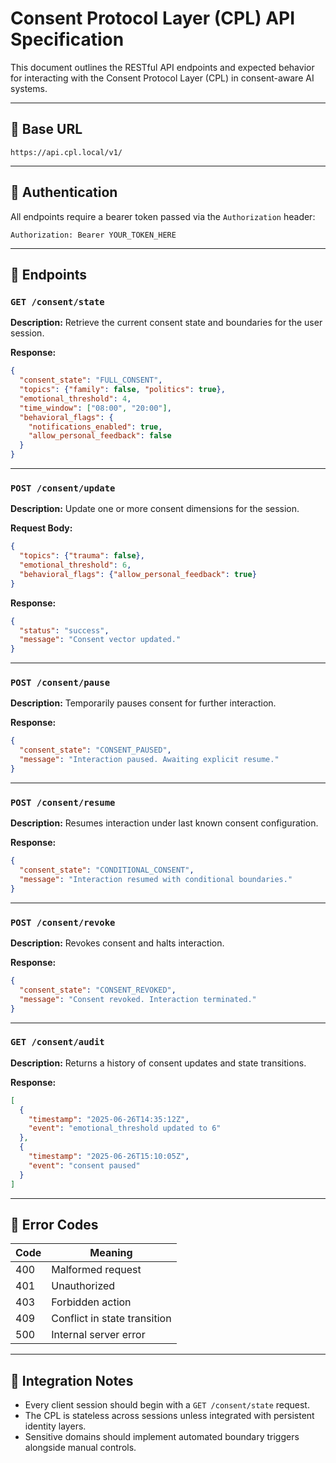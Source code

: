 # Consent Protocol Layer (CPL) API Specification

This document outlines the RESTful API endpoints and expected behavior for interacting with the Consent Protocol Layer (CPL) in consent-aware AI systems.

---

## 📘 Base URL

```
https://api.cpl.local/v1/
```

---

## 🔐 Authentication

All endpoints require a bearer token passed via the `Authorization` header:

```http
Authorization: Bearer YOUR_TOKEN_HERE
```

---

## 📌 Endpoints

### `GET /consent/state`

**Description:** Retrieve the current consent state and boundaries for the user session.

**Response:**

```json
{
  "consent_state": "FULL_CONSENT",
  "topics": {"family": false, "politics": true},
  "emotional_threshold": 4,
  "time_window": ["08:00", "20:00"],
  "behavioral_flags": {
    "notifications_enabled": true,
    "allow_personal_feedback": false
  }
}
```

---

### `POST /consent/update`

**Description:** Update one or more consent dimensions for the session.

**Request Body:**

```json
{
  "topics": {"trauma": false},
  "emotional_threshold": 6,
  "behavioral_flags": {"allow_personal_feedback": true}
}
```

**Response:**

```json
{
  "status": "success",
  "message": "Consent vector updated."
}
```

---

### `POST /consent/pause`

**Description:** Temporarily pauses consent for further interaction.

**Response:**

```json
{
  "consent_state": "CONSENT_PAUSED",
  "message": "Interaction paused. Awaiting explicit resume."
}
```

---

### `POST /consent/resume`

**Description:** Resumes interaction under last known consent configuration.

**Response:**

```json
{
  "consent_state": "CONDITIONAL_CONSENT",
  "message": "Interaction resumed with conditional boundaries."
}
```

---

### `POST /consent/revoke`

**Description:** Revokes consent and halts interaction.

**Response:**

```json
{
  "consent_state": "CONSENT_REVOKED",
  "message": "Consent revoked. Interaction terminated."
}
```

---

### `GET /consent/audit`

**Description:** Returns a history of consent updates and state transitions.

**Response:**

```json
[
  {
    "timestamp": "2025-06-26T14:35:12Z",
    "event": "emotional_threshold updated to 6"
  },
  {
    "timestamp": "2025-06-26T15:10:05Z",
    "event": "consent paused"
  }
]
```

---

## 🧠 Error Codes

| Code | Meaning                      |
| ---- | ---------------------------- |
| 400  | Malformed request            |
| 401  | Unauthorized                 |
| 403  | Forbidden action             |
| 409  | Conflict in state transition |
| 500  | Internal server error        |

---

## 📎 Integration Notes

* Every client session should begin with a `GET /consent/state` request.
* The CPL is stateless across sessions unless integrated with persistent identity layers.
* Sensitive domains should implement automated boundary triggers alongside manual controls.

